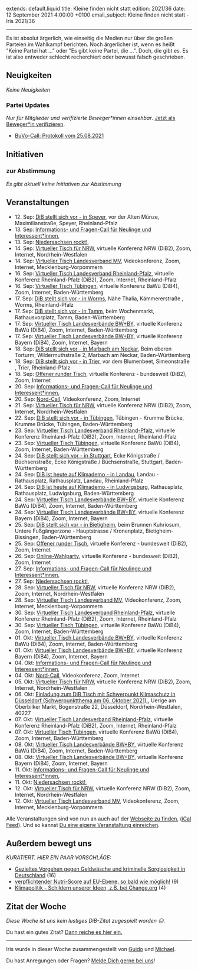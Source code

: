 
extends: default.liquid
title: Kleine finden nicht statt
edition: 2021/36
date: 12 September 2021 4:00:00 +0100
email_subject: Kleine finden nicht statt - Iris 2021/36

---
Es ist absolut ärgerlich, wie einseitig die Medien nur über die großen Parteien im Wahlkampf berichten. Noch ärgerlicher ist, wenn es heißt "Keine Partei hat ..." oder "Es gibt keine Partei, die ...".
Doch, die gibt es. Es ist also entweder schlecht recherchiert oder bewusst falsch geschrieben.

## Neuigkeiten

_Keine Neuigkeiten_

### Partei Updates

_Nur für Mitglieder und verifizierte Beweger\*innen einsehbar_. [Jetzt als Beweger\*in verifizieren](https://bewegung.jetzt/bewegerin-werden/).

 - [BuVo-Call: Protokoll vom 25.08.2021](https://marktplatz.bewegung.jetzt/t/buvo-call-protokoll-vom-25-08-2021/38638)

## Initiativen

### zur Abstimmung
_Es gibt aktuell keine Initiativen zur Abstimmung_

## Veranstaltungen

 - 12.&nbsp;Sep: [DiB stellt sich vor - in Speyer](https://bewegung.jetzt/veranstaltungen/dib-stellt-sich-vor-in-speyer/), vor der Alten Münze, Maximilianstraße, Speyer, Rheinland-Pfalz
 - 13.&nbsp;Sep: [Informations- und Fragen-Call für Neulinge und Interessent*innen](https://bewegung.jetzt/veranstaltungen/informations-und-fragen-call-fuer-neulinge-und-interessentinnen-2021-09-13/), 
 - 13.&nbsp;Sep: [Niedersachsen rockt!](https://bewegung.jetzt/veranstaltungen/niedersachsen-call-2021-09-13/), 
 - 14.&nbsp;Sep: [Virtueller Tisch für NRW](https://bewegung.jetzt/veranstaltungen/virtueller-tisch-landesverbaende-bwby-2021-09-14/), virtuelle Konferenz NRW (DiB2), Zoom, Internet, Nordrhein-Westfalen
 - 14.&nbsp;Sep: [Virtueller Tisch Landesverband MV](https://bewegung.jetzt/veranstaltungen/mv-call-2021-09-14/), Videokonferenz, Zoom, Internet, Mecklenburg-Vorpommern
 - 16.&nbsp;Sep: [Virtueller Tisch Landesverband Rheinland-Pfalz](https://bewegung.jetzt/veranstaltungen/virtueller-tisch-landesverband-rheinland-pfalz-2021-09-16/), virtuelle Konferenz Rheinland-Pfalz (DiB2), Zoom, Internet, Rheinland-Pfalz
 - 16.&nbsp;Sep: [Virtueller Tisch Tübingen](https://bewegung.jetzt/veranstaltungen/virtueller-tisch-tuebingen-2021-09-16/), virtuelle Konferenz BaWü (DiB4), Zoom, Internet, Baden-Württemberg
 - 17.&nbsp;Sep: [DiB stellt sich vor - in Worms](https://bewegung.jetzt/veranstaltungen/dib-stellt-sich-vor-in-worms/), Nähe Thalia, Kämmererstraße , Worms, Rheinland-Pfalz
 - 17.&nbsp;Sep: [DiB stellt sich vor - in Tamm](https://bewegung.jetzt/veranstaltungen/dib-stellt-sich-vor-in-tamm/), beim Wochenmarkt, Rathausvorplatz, Tamm, Baden-Württemberg
 - 17.&nbsp;Sep: [Virtueller Tisch Landesverbände BW+BY](https://bewegung.jetzt/veranstaltungen/virtueller-tisch-landesverbaende-bwby-3-2021-09-17/), virtuelle Konferenz BaWü (DiB4), Zoom, Internet, Baden-Württemberg
 - 17.&nbsp;Sep: [Virtueller Tisch Landesverbände BW+BY](https://bewegung.jetzt/veranstaltungen/virtueller-tisch-landesverbaende-bwby-2-2021-09-17/), virtuelle Konferenz Bayern (DiB4), Zoom, Internet, Bayern
 - 18.&nbsp;Sep: [DiB stellt sich vor - in Marbach am Neckar](https://bewegung.jetzt/veranstaltungen/dib-stellt-sich-vor-in-marbach-am-neckar/), Beim oberen Torturm, Wildermuthstraße 2, Marbach am Neckar, Baden-Württemberg
 - 18.&nbsp;Sep: [DiB stellt sich vor - in Trier](https://bewegung.jetzt/veranstaltungen/dib-stellt-sich-vor-in-trier/), vor dem Blumenbeet, Simeonstraße , Trier, Rheinland-Pfalz
 - 18.&nbsp;Sep: [Offener runder Tisch](https://bewegung.jetzt/veranstaltungen/offener-runder-tisch-2021-09-18/), virtuelle Konferenz - bundesweit (DiB2), Zoom, Internet
 - 20.&nbsp;Sep: [Informations- und Fragen-Call für Neulinge und Interessent*innen](https://bewegung.jetzt/veranstaltungen/informations-und-fragen-call-fuer-neulinge-und-interessentinnen-2021-09-20/), 
 - 20.&nbsp;Sep: [Nord-Call](https://bewegung.jetzt/veranstaltungen/nord-call-2021-09-20/), Videokonferenz, Zoom, Internet
 - 21.&nbsp;Sep: [Virtueller Tisch für NRW](https://bewegung.jetzt/veranstaltungen/virtueller-tisch-landesverbaende-bwby-2021-09-21/), virtuelle Konferenz NRW (DiB2), Zoom, Internet, Nordrhein-Westfalen
 - 22.&nbsp;Sep: [DiB stellt sich vor - in Tübingen](https://bewegung.jetzt/veranstaltungen/dib-stellt-sich-vor-in-tuebingen-6/), Tübingen - Krumme Brücke, Krumme Brücke, Tübingen, Baden-Württemberg
 - 23.&nbsp;Sep: [Virtueller Tisch Landesverband Rheinland-Pfalz](https://bewegung.jetzt/veranstaltungen/virtueller-tisch-landesverband-rheinland-pfalz-2021-09-23/), virtuelle Konferenz Rheinland-Pfalz (DiB2), Zoom, Internet, Rheinland-Pfalz
 - 23.&nbsp;Sep: [Virtueller Tisch Tübingen](https://bewegung.jetzt/veranstaltungen/virtueller-tisch-tuebingen-2021-09-23/), virtuelle Konferenz BaWü (DiB4), Zoom, Internet, Baden-Württemberg
 - 24.&nbsp;Sep: [DiB stellt sich vor - in Stuttgart](https://bewegung.jetzt/veranstaltungen/dib-stellt-sich-vor-in-stuttgart-2/), Ecke Königstraße / Büchsenstraße, Ecke Königstraße / Büchsenstraße, Stuttgart, Baden-Württemberg
 - 24.&nbsp;Sep: [DiB ist heute auf Klimademo - in Landau](https://bewegung.jetzt/veranstaltungen/dib-ist-heute-auf-klimademo-in-landau/), Landau - Rathausplatz, Rathausplatz, Landau, Rheinland-Pfalz
 - 24.&nbsp;Sep: [DiB ist heute auf Klimademo - in Ludwigsburg](https://bewegung.jetzt/veranstaltungen/dib-ist-heute-auf-klimademo-in-ludwigsburg/), Rathausplatz, Rathausplatz, Ludwigsburg, Baden-Württemberg
 - 24.&nbsp;Sep: [Virtueller Tisch Landesverbände BW+BY](https://bewegung.jetzt/veranstaltungen/virtueller-tisch-landesverbaende-bwby-3-2021-09-24/), virtuelle Konferenz BaWü (DiB4), Zoom, Internet, Baden-Württemberg
 - 24.&nbsp;Sep: [Virtueller Tisch Landesverbände BW+BY](https://bewegung.jetzt/veranstaltungen/virtueller-tisch-landesverbaende-bwby-2-2021-09-24/), virtuelle Konferenz Bayern (DiB4), Zoom, Internet, Bayern
 - 25.&nbsp;Sep: [DiB stellt sich vor - in Bietigheim](https://bewegung.jetzt/veranstaltungen/dib-stellt-sich-vor-in-bietigheim-2/), beim Brunnen Kuhriosum, Untere Fußgängerzone - Hauptstrasse / Kronenplatz, Bietigheim-Bissingen, Baden-Württemberg
 - 25.&nbsp;Sep: [Offener runder Tisch](https://bewegung.jetzt/veranstaltungen/offener-runder-tisch-2021-09-25/), virtuelle Konferenz - bundesweit (DiB2), Zoom, Internet
 - 26.&nbsp;Sep: [Online-Wahlparty](https://bewegung.jetzt/veranstaltungen/online-wahlparty/), virtuelle Konferenz - bundesweit (DiB2), Zoom, Internet
 - 27.&nbsp;Sep: [Informations- und Fragen-Call für Neulinge und Interessent*innen](https://bewegung.jetzt/veranstaltungen/informations-und-fragen-call-fuer-neulinge-und-interessentinnen-2021-09-27/), 
 - 27.&nbsp;Sep: [Niedersachsen rockt!](https://bewegung.jetzt/veranstaltungen/niedersachsen-call-2021-09-27/), 
 - 28.&nbsp;Sep: [Virtueller Tisch für NRW](https://bewegung.jetzt/veranstaltungen/virtueller-tisch-landesverbaende-bwby-2021-09-28/), virtuelle Konferenz NRW (DiB2), Zoom, Internet, Nordrhein-Westfalen
 - 28.&nbsp;Sep: [Virtueller Tisch Landesverband MV](https://bewegung.jetzt/veranstaltungen/mv-call-2021-09-28/), Videokonferenz, Zoom, Internet, Mecklenburg-Vorpommern
 - 30.&nbsp;Sep: [Virtueller Tisch Landesverband Rheinland-Pfalz](https://bewegung.jetzt/veranstaltungen/virtueller-tisch-landesverband-rheinland-pfalz-2021-09-30/), virtuelle Konferenz Rheinland-Pfalz (DiB2), Zoom, Internet, Rheinland-Pfalz
 - 30.&nbsp;Sep: [Virtueller Tisch Tübingen](https://bewegung.jetzt/veranstaltungen/virtueller-tisch-tuebingen-2021-09-30/), virtuelle Konferenz BaWü (DiB4), Zoom, Internet, Baden-Württemberg
 - 01.&nbsp;Okt: [Virtueller Tisch Landesverbände BW+BY](https://bewegung.jetzt/veranstaltungen/virtueller-tisch-landesverbaende-bwby-3-2021-10-01/), virtuelle Konferenz BaWü (DiB4), Zoom, Internet, Baden-Württemberg
 - 01.&nbsp;Okt: [Virtueller Tisch Landesverbände BW+BY](https://bewegung.jetzt/veranstaltungen/virtueller-tisch-landesverbaende-bwby-2-2021-10-01/), virtuelle Konferenz Bayern (DiB4), Zoom, Internet, Bayern
 - 04.&nbsp;Okt: [Informations- und Fragen-Call für Neulinge und Interessent*innen](https://bewegung.jetzt/veranstaltungen/informations-und-fragen-call-fuer-neulinge-und-interessentinnen-2021-10-04/), 
 - 04.&nbsp;Okt: [Nord-Call](https://bewegung.jetzt/veranstaltungen/nord-call-2021-10-04/), Videokonferenz, Zoom, Internet
 - 05.&nbsp;Okt: [Virtueller Tisch für NRW](https://bewegung.jetzt/veranstaltungen/virtueller-tisch-landesverbaende-bwby-2021-10-05/), virtuelle Konferenz NRW (DiB2), Zoom, Internet, Nordrhein-Westfalen
 - 06.&nbsp;Okt: [Einladung zum DiB Tisch  mit Schwerpunkt Klimaschutz in Düsseldorf (Schwerpunktthema am 06. Oktober 2021).](https://bewegung.jetzt/veranstaltungen/einladung-zum-dib-tisch-mit-schwerpunkt-klimaschutz-in-duesseldorf-schwerpunktthema-am-06-oktober-2021/), Uerige am Oberbilker Markt, Bogenstraße 22, Düsseldorf, Nordrhein-Westfalen, 40227
 - 07.&nbsp;Okt: [Virtueller Tisch Landesverband Rheinland-Pfalz](https://bewegung.jetzt/veranstaltungen/virtueller-tisch-landesverband-rheinland-pfalz-2021-10-07/), virtuelle Konferenz Rheinland-Pfalz (DiB2), Zoom, Internet, Rheinland-Pfalz
 - 07.&nbsp;Okt: [Virtueller Tisch Tübingen](https://bewegung.jetzt/veranstaltungen/virtueller-tisch-tuebingen-2021-10-07/), virtuelle Konferenz BaWü (DiB4), Zoom, Internet, Baden-Württemberg
 - 08.&nbsp;Okt: [Virtueller Tisch Landesverbände BW+BY](https://bewegung.jetzt/veranstaltungen/virtueller-tisch-landesverbaende-bwby-3-2021-10-08/), virtuelle Konferenz BaWü (DiB4), Zoom, Internet, Baden-Württemberg
 - 08.&nbsp;Okt: [Virtueller Tisch Landesverbände BW+BY](https://bewegung.jetzt/veranstaltungen/virtueller-tisch-landesverbaende-bwby-2-2021-10-08/), virtuelle Konferenz Bayern (DiB4), Zoom, Internet, Bayern
 - 11.&nbsp;Okt: [Informations- und Fragen-Call für Neulinge und Interessent*innen](https://bewegung.jetzt/veranstaltungen/informations-und-fragen-call-fuer-neulinge-und-interessentinnen-2021-10-11/), 
 - 11.&nbsp;Okt: [Niedersachsen rockt!](https://bewegung.jetzt/veranstaltungen/niedersachsen-call-2021-10-11/), 
 - 12.&nbsp;Okt: [Virtueller Tisch für NRW](https://bewegung.jetzt/veranstaltungen/virtueller-tisch-landesverbaende-bwby-2021-10-12/), virtuelle Konferenz NRW (DiB2), Zoom, Internet, Nordrhein-Westfalen
 - 12.&nbsp;Okt: [Virtueller Tisch Landesverband MV](https://bewegung.jetzt/veranstaltungen/mv-call-2021-10-12/), Videokonferenz, Zoom, Internet, Mecklenburg-Vorpommern
 
Alle Veranstaltungen sind von nun an auch auf der [Webseite zu finden](https://bewegung.jetzt/veranstaltungen/), ([iCal Feed](https://bewegung.jetzt/?ical=1)). Und so kannst [Du eine eigene Veranstaltung einreichen](https://marktplatz.bewegung.jetzt/t/eine-veranstaltung-auf-der-webseite-einreichen/21379).


## Außerdem bewegt uns

_KURATIERT. HIER EIN PAAR VORSCHLÄGE:_
 - [Gezieltes Vorgehen gegen Geldwäsche und kriminelle Sorglosigkeit in Deutschland](https://marktplatz.bewegung.jetzt/t/gezieltes-vorgehen-gegen-geldwaesche-und-kriminelle-sorglosigkeit-in-deutschland/38678) (16)
 - [verpflichtender Nutri-Score auf EU-Ebene. so bald wie möglich!](https://marktplatz.bewegung.jetzt/t/verpflichtender-nutri-score-auf-eu-ebene-so-bald-wie-moeglich/38671) (9)
 - [Klimapolitik - Schildern unserer Ideen, z.B. bei Change.org](https://marktplatz.bewegung.jetzt/t/klimapolitik-schildern-unserer-ideen-z-b-bei-change-org/38688) (4)


## Zitat der Woche
_Diese Woche ist uns kein lustiges DiB-Zitat zugespielt worden ☹._

Du hast ein gutes Zitat? [Dann reiche es hier ein.](https://marktplatz.bewegung.jetzt/t/fortsetzung-lustige-dib-zitate/24431)


---

Iris wurde in dieser Woche zusammengestellt von [Guido](https://marktplatz.bewegung.jetzt/u/Guido/) und [Michael](https://marktplatz.bewegung.jetzt/u/MichaelVoss/).

Du hast Anregungen oder Fragen? [Melde Dich gerne bei uns](https://marktplatz.bewegung.jetzt/t/neu-iris-die-woechtliche-zusammenfasssung-zum-sonntagsbrunch/10990)!

